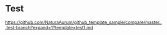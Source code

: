 # Test

https://github.com/NaturaAurum/github_template_sample/compare/master...test-branch?expand=1?template=test1.md
